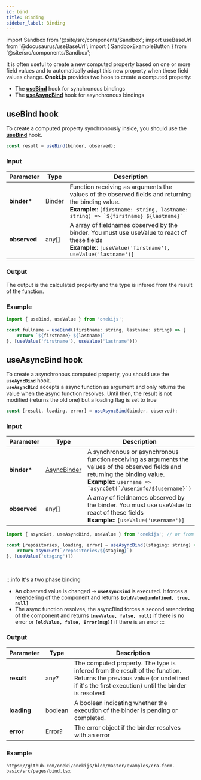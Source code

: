 ```yaml
---
id: bind
title: Binding
sidebar_label: Binding
---
```


import Sandbox from '@site/src/components/Sandbox';
import useBaseUrl from '@docusaurus/useBaseUrl';
import { SandboxExampleButton } from '@site/src/components/Sandbox';

It is often useful to create a new computed property based on one or more field values and to automatically adapt this new property when these field values change.
**Oneki.js** provides two hoos to create a computed property:

- The **[useBind](#usebind-hook)** hook for synchronous bindings
- The **[useAsyncBind](#useasyncbind-hook)** hook for asynchronous bindings



## useBind hook

To create a computed property synchronously inside, you should use the **[useBind](../../api/functions/useBind)** hook.  

```javascript
const result = useBind(binder, observed);
```

### Input

| Parameter    | Type          | Description                                                                 |
| ------------ | ------------- | --------------------------------------------------------------------------- |
| **binder**\*   | [Binder](../../api/types/Binder) | Function receiving as arguments the values of the observed fields and returning the binding value.<br/>**Example:**: `` (firstname: string, lastname: string) => `${firstname} ${lastname}` ``
| **observed** | any[] | A array of fieldnames observed by the binder. You must use useValue to react of these fields<br/>**Example:**: `[useValue('firstname'), useValue('lastname')]`                               |

### Output
The output is the calculated property and the type is infered from the result of the function.

### Example

```jsx
import { useBind, useValue } from 'onekijs';

const fullname = useBind((firstname: string, lastname: string) => {
    return `${firstname} ${lastname}`
}, [useValue('firstname'), useValue('lastname')])
```

## useAsyncBind hook

To create a asynchronous computed property, you should use the **`useAyncBind`** hook.  
**`useAsyncBind`** accepts a async function as argument and only returns the value when the async function resolves. Until then, the result is not modified (returns the old one) but a loading flag is set to true

```javascript
const [result, loading, error] = useAsyncBind(binder, observed);
```

### Input

| Parameter    | Type          | Description                                                                 |
| ------------ | ------------- | --------------------------------------------------------------------------- |
| **binder**\*   | [AsyncBinder](../../api/types/AsyncBinder) | A synchronous or asynchronous function receiving as arguments the values of the observed fields and returning the binding value.<br/>**Example:**: `` username => `asyncGet(`/userinfo/${username}`) ``
| **observed** | any[] | A array of fieldnames observed by the binder. You must use useValue to react of these fields<br/>**Example:**: `[useValue('username')]` 

```jsx
import { asyncGet, useAsyncBind, useValue } from 'onekijs'; // or from 'onekijs-next'

const [repositories, loading, error] = useAsyncBind((staging: string) => {
    return asyncGet(`/repositories/${staging}`)
}, [useValue('staging')])
```

<br/>

:::info
It's a two phase binding

- An observed value is changed ->  **`useAsyncBind`** is executed. It forces a rerendering of the component and returns **`[oldValue|undefined, true, null]`**
- The async function resolves, the asyncBind forces a second rerendering of the component and returns **`[newValue, false, null]`** if there is no error or **`[oldValue, false, Error(msg)]`** if there is an error
:::

### Output


| Parameter    | Type          | Description                                                                 |
| ------------ | ------------- | --------------------------------------------------------------------------- |
| **result**   | any? | The computed property. The type is infered from the result of the function. <br/>Returns the previous value (or undefined if it's the first execution) until the binder is resolved |
| **loading** | boolean | A boolean indicating whether the execution of the binder is pending or completed.                                                            |
| **error** | Error? | The error object if the binder resolves with an error |

### Example

<SandboxExampleButton name="cra-form-basic" />

```tsx reference
https://github.com/oneki/onekijs/blob/master/examples/cra-form-basic/src/pages/bind.tsx
```
